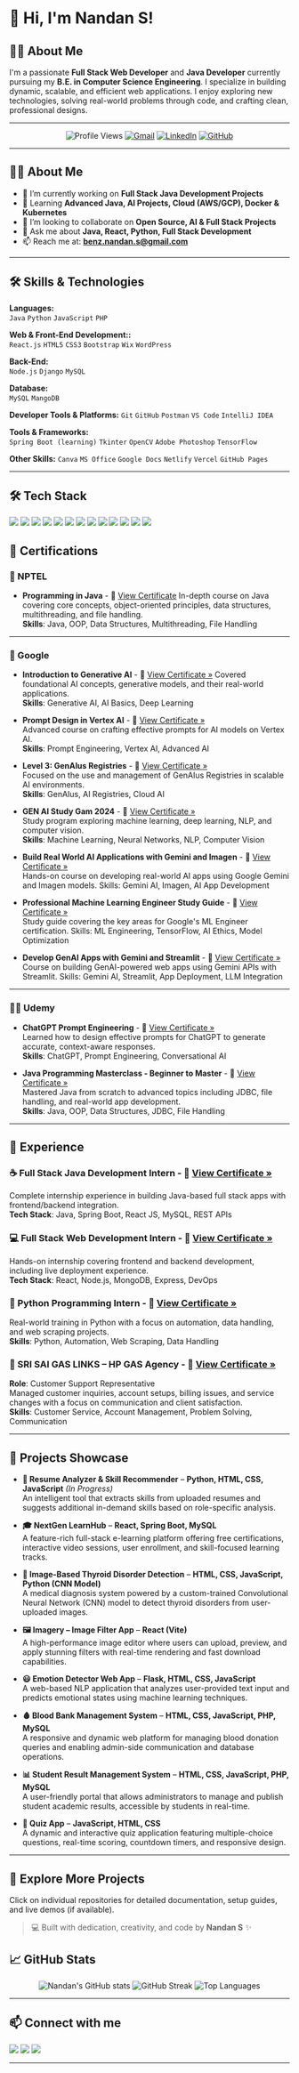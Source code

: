 <!-- Profile Header -->
# 👋 Hi, I'm Nandan S!

## 👨‍💻 About Me  
I'm a passionate **Full Stack Web Developer** and **Java Developer** currently pursuing my **B.E. in Computer Science Engineering**. I specialize in building dynamic, scalable, and efficient web applications. I enjoy exploring new technologies, solving real-world problems through code, and crafting clean, professional designs.


---

<!-- Profile Views & Connect -->
<p align="center">
  <img src="https://komarev.com/ghpvc/?username=NandanS&label=Profile%20views&color=0e75b6&style=flat" alt="Profile Views" />
  <a href="mailto:benz.nandan.s@gmail.com"><img src="https://img.shields.io/badge/Gmail-D14836?style=for-the-badge&logo=gmail&logoColor=white" alt="Gmail"/></a>
  <a href="https://linkedin.com/in/nandansiddappa"><img src="https://img.shields.io/badge/LinkedIn-0A66C2?style=for-the-badge&logo=linkedin&logoColor=white" alt="LinkedIn"/></a>
  <a href="https://github.com/NANDAN-S-GMIT/"><img src="https://img.shields.io/github/followers/NandanS?label=Follow&style=social" alt="GitHub"/></a>
</p>

---

## 🧑‍💻 About Me

- 🔭 I’m currently working on **Full Stack Java Development Projects**
- 🌱 Learning **Advanced Java, AI Projects, Cloud (AWS/GCP), Docker & Kubernetes**
- 👯 I’m looking to collaborate on **Open Source, AI & Full Stack Projects**
- 💬 Ask me about **Java, React, Python, Full Stack Development**
- 📫 Reach me at: **benz.nandan.s@gmail.com**

---


## 🛠️ Skills & Technologies  

**Languages:**  
`Java` `Python` `JavaScript` `PHP`  

**Web & Front-End Development::**  
`React.js` `HTML5` `CSS3` `Bootstrap` `Wix` `WordPress`  

**Back-End:**  
`Node.js` `Django` `MySQL`  

**Database:**  
`MySQL` `MangoDB` 

**Developer Tools & Platforms:**
`Git` `GitHub` `Postman` `VS Code` `IntelliJ IDEA`

**Tools & Frameworks:**  
`Spring Boot (learning)` `Tkinter` `OpenCV`  `Adobe Photoshop` `TensorFlow`

**Other Skills:**
`Canva` `MS Office` `Google Docs` `Netlify` `Vercel` `GitHub Pages`

---

## 🛠️ Tech Stack
<p align="left">
  

  <img src="https://img.shields.io/badge/Android-3DDC84?style=for-the-badge&logo=android&logoColor=white" />
  <img src="https://img.shields.io/badge/CSS3-1572B6?style=for-the-badge&logo=css3&logoColor=white" />
  <img src="https://img.shields.io/badge/Git-F05032?style=for-the-badge&logo=git&logoColor=white" />
  <img src="https://img.shields.io/badge/HTML5-E34F26?style=for-the-badge&logo=html5&logoColor=white"/>
  <img src="https://img.shields.io/badge/Java-007396?style=for-the-badge&logo=java&logoColor=white"/>
  <img src="https://img.shields.io/badge/JavaScript-F7DF1E?style=for-the-badge&logo=javascript&logoColor=black"/>
  <img src="https://img.shields.io/badge/MongoDB-47A248?style=for-the-badge&logo=mongodb&logoColor=white"/>
  <img src="https://img.shields.io/badge/MySQL-4479A1?style=for-the-badge&logo=mysql&logoColor=white"/>
  <img src="https://img.shields.io/badge/Node.js-339933?style=for-the-badge&logo=node.js&logoColor=white"/>
  <img src="https://img.shields.io/badge/Postman-FF6C37?style=for-the-badge&logo=postman&logoColor=white"/>
  <img src="https://img.shields.io/badge/Python-3776AB?style=for-the-badge&logo=python&logoColor=white"/>
  <img src="https://img.shields.io/badge/React-61DAFB?style=for-the-badge&logo=react&logoColor=black"/>
  <img src="https://img.shields.io/badge/Spring-6DB33F?style=for-the-badge&logo=spring&logoColor=white"/>
</p>

## 🏅 Certifications

### 📘 NPTEL
- **Programming in Java** - 🏅 [View Certificate](https://archive.nptel.ac.in/content/noc/NOC24/SEM1/Ecertificates/106/noc24-cs43/Course/NPTEL24CS43S105410032930600350.pdf)
  In-depth course on Java covering core concepts, object-oriented principles, data structures, multithreading, and file handling.  
  **Skills**: Java, OOP, Data Structures, Multithreading, File Handling
  
---

### 🧠 Google
- **Introduction to Generative AI** - 🏅 [View Certificate »](https://www.cloudskillsboost.google/public_profiles/a9dae0c4-2b1b-462d-ab9e-58f51dc0fdc9/badges/8853952)
  Covered foundational AI concepts, generative models, and their real-world applications.  
  **Skills**: Generative AI, AI Basics, Deep Learning

- **Prompt Design in Vertex AI** - 🏅 [View Certificate »](https://www.cloudskillsboost.google/public_profiles/a9dae0c4-2b1b-462d-ab9e-58f51dc0fdc9/badges/8861216)  
  Advanced course on crafting effective prompts for AI models on Vertex AI.  
  **Skills**: Prompt Engineering, Vertex AI, Advanced AI

- **Level 3: GenAIus Registries** - 🏅 [View Certificate »](https://www.cloudskillsboost.google/public_profiles/a9dae0c4-2b1b-462d-ab9e-58f51dc0fdc9/badges/8853762)  
  Focused on the use and management of GenAIus Registries in scalable AI environments.  
  **Skills**: GenAIus, AI Registries, Cloud AI

- **GEN AI Study Gam 2024** - 🏅 [View Certificate »](https://raw.githubusercontent.com/NANDAN-S-GMIT/images/main/GENAI.png)  
  Study program exploring machine learning, deep learning, NLP, and computer vision.  
  **Skills**: Machine Learning, Neural Networks, NLP, Computer Vision

- **Build Real World AI Applications with Gemini and Imagen** - 🏅 [View Certificate »](https://www.cloudskillsboost.google/public_profiles/a9dae0c4-2b1b-462d-ab9e-58f51dc0fdc9/badges/15113544)  
Hands-on course on developing real-world AI apps using Google Gemini and Imagen models.
Skills: Gemini AI, Imagen, AI App Development

- **Professional Machine Learning Engineer Study Guide** - 🏅 [View Certificate »](https://www.cloudskillsboost.google/public_profiles/a9dae0c4-2b1b-462d-ab9e-58f51dc0fdc9/badges/14949457)  
Study guide covering the key areas for Google's ML Engineer certification.
Skills: ML Engineering, TensorFlow, AI Ethics, Model Optimization

- **Develop GenAI Apps with Gemini and Streamlit** - 🏅 [View Certificate »](https://www.cloudskillsboost.google/public_profiles/a9dae0c4-2b1b-462d-ab9e-58f51dc0fdc9/badges/8865951)  
Course on building GenAI-powered web apps using Gemini APIs with Streamlit.
Skills: Gemini AI, Streamlit, App Deployment, LLM Integration

---

### 🧑‍🏫 Udemy
- **ChatGPT Prompt Engineering** - 🏅 [View Certificate »](https://ude.my/UC-d8a3535d-3718-40dd-b197-346d02ac4de3)  
  Learned how to design effective prompts for ChatGPT to generate accurate, context-aware responses.  
  **Skills**: ChatGPT, Prompt Engineering, Conversational AI

- **Java Programming Masterclass - Beginner to Master** - 🏅 [View Certificate »](https://ude.my/UC-fb8be7b2-f74b-478a-94ef-977147aaa23e)  
  Mastered Java from scratch to advanced topics including JDBC, file handling, and real-world app development.  
  **Skills**: Java, OOP, Data Structures, JDBC, File Handling

---

## 💼 Experience

### ☕ Full Stack Java Development Intern - 🏅 [View Certificate »](https://raw.githubusercontent.com/NANDAN-S-GMIT/images/main/JAVAFULLSTACK.png)  
Complete internship experience in building Java-based full stack apps with frontend/backend integration.  
**Tech Stack**: Java, Spring Boot, React JS, MySQL, REST APIs

### 💻 Full Stack Web Development Intern - 🏅 [View Certificate »](https://raw.githubusercontent.com/NANDAN-S-GMIT/images/main/FULLSTACK.png)  
Hands-on internship covering frontend and backend development, including live deployment experience.  
**Tech Stack**: React, Node.js, MongoDB, Express, DevOps

### 🐍 Python Programming Intern - 🏅 [View Certificate »](https://raw.githubusercontent.com/NANDAN-S-GMIT/images/main/PYTHON.png)  
Real-world training in Python with a focus on automation, data handling, and web scraping projects.  
**Skills**: Python, Automation, Web Scraping, Data Handling

### 🧾 SRI SAI GAS LINKS – HP GAS Agency - 🏅 [View Certificate »](https://raw.githubusercontent.com/NANDAN-S-GMIT/images/main/HPGAS.png)  
**Role**: Customer Support Representative  
Managed customer inquiries, account setups, billing issues, and service changes with a focus on communication and client satisfaction.  
**Skills**: Customer Service, Account Management, Problem Solving, Communication

---

## 🚀 Projects Showcase

- **📄 Resume Analyzer & Skill Recommender** – **Python, HTML, CSS, JavaScript** *(In Progress)*  
  An intelligent tool that extracts skills from uploaded resumes and suggests additional in-demand skills based on role-specific analysis.

- **🎓 NextGen LearnHub** – **React, Spring Boot, MySQL**  
  A feature-rich full-stack e-learning platform offering free certifications, interactive video sessions, user enrollment, and skill-focused learning tracks.

- **🧠 Image-Based Thyroid Disorder Detection** – **HTML, CSS, JavaScript, Python (CNN Model)**  
  A medical diagnosis system powered by a custom-trained Convolutional Neural Network (CNN) model to detect thyroid disorders from user-uploaded images.

- **🖼️ Imagery – Image Filter App** – **React (Vite)**  
  A high-performance image editor where users can upload, preview, and apply stunning filters with real-time rendering and fast download capabilities.

- **😃 Emotion Detector Web App** – **Flask, HTML, CSS, JavaScript**  
  A web-based NLP application that analyzes user-provided text input and predicts emotional states using machine learning techniques.

- **🩸 Blood Bank Management System** – **HTML, CSS, JavaScript, PHP, MySQL**  
  A responsive and dynamic web platform for managing blood donation queries and enabling admin-side communication and database operations.

- **📊 Student Result Management System** – **HTML, CSS, JavaScript, PHP, MySQL**  
  A user-friendly portal that allows administrators to manage and publish student academic results, accessible by students in real-time.

- **📝 Quiz App** – **JavaScript, HTML, CSS**  
  A dynamic and interactive quiz application featuring multiple-choice questions, real-time scoring, countdown timers, and responsive design.

---

## 🌟 Explore More Projects
Click on individual repositories for detailed documentation, setup guides, and live demos (if available).  
> 💻 Built with dedication, creativity, and code by **Nandan S** ✨

## 📈 GitHub Stats

<p align="center">
  <img src="https://github-readme-stats.vercel.app/api?username=NANDAN-S-GMIT&show_icons=true&theme=radical" alt="Nandan's GitHub stats"/>

  <img src="https://github-readme-streak-stats.herokuapp.com/?user=NANDAN-S-GMIT&theme=radical" alt="GitHub Streak"/>
 
  <img src="https://github-readme-stats.vercel.app/api/top-langs/?username=NANDAN-S-GMIT&layout=compact&theme=radical" alt="Top Languages"/>
</p>

---

## 📫 Connect with me

<p align="left">
  <a href="mailto:benz.nandan.s@gmail.com"><img src="https://img.shields.io/badge/Gmail-D14836?style=for-the-badge&logo=gmail&logoColor=white"/></a>
  <a href="https://linkedin.com/in/nandansiddappa"><img src="https://img.shields.io/badge/LinkedIn-0A66C2?style=for-the-badge&logo=linkedin&logoColor=white"/></a>
  <a href="https://github.com/NANDAN-S-GMIT"><img src="https://img.shields.io/badge/GitHub-181717?style=for-the-badge&logo=github&logoColor=white"/></a>
</p>

---
